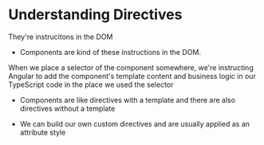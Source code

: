 # Understanding Directives

They're instrucitons in the DOM

- Components are kind of these instructions in the DOM.

When we place a selector of the component somewhere, we're instructing Angular to add the component's template content and business logic in our TypeScript code in the place we used the selector

- Components are like directives with a template and there are also directives without a template

- We can build our own custom directives and are usually applied as an attribute style
